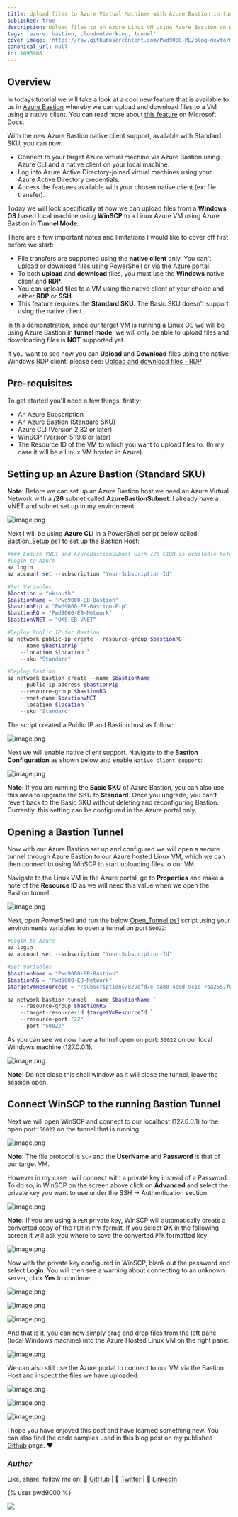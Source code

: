 ```yaml
---
title: Upload files to Azure Virtual Machines with Azure Bastion in tunnel mode
published: true
description: Upload files to an Azure Linux VM using Azure Bastion on Windows using the SSH native Client
tags: 'azure, bastion, cloudnetworking, tunnel'
cover_image: 'https://raw.githubusercontent.com/Pwd9000-ML/blog-devto/main/posts/2022-Azure-Bastion-File-Transfers/assets/main1.png'
canonical_url: null
id: 1093908
---
```


## Overview

In todays tutorial we will take a look at a cool new feature that is available to us in [Azure Bastion](https://docs.microsoft.com/en-us/azure/bastion/bastion-overview) whereby we can upload and download files to a VM using a native client. You can read more about [this feature](https://docs.microsoft.com/en-us/azure/bastion/vm-upload-download-native) on Microsoft Docs.

With the new Azure Bastion native client support, available with Standard SKU, you can now:  

* Connect to your target Azure virtual machine via Azure Bastion using Azure CLI and a native client on your local machine.
* Log into Azure Active Directory-joined virtual machines using your Azure Active Directory credentials.
* Access the features available with your chosen native client (ex: file transfer).

Today we will look specifically at how we can upload files from a **Windows OS** based local machine using **WinSCP** to a Linux Azure VM using Azure Bastion in **Tunnel Mode**.

There are a few important notes and limitations I would like to cover off first before we start:

* File transfers are supported using the **native client** only. You can't upload or download files using PowerShell or via the Azure portal.
* To both **upload** and **download** files, you must use the **Windows** native client and **RDP**.
* You can upload files to a VM using the native client of your choice and either **RDP** or **SSH**.
* This feature requires the **Standard SKU**. The Basic SKU doesn't support using the native client.

In this demonstration, since our target VM is running a Linux OS we will be using Azure Bastion in **tunnel mode**, we will only be able to upload files and downloading files is **NOT** supported yet.

If you want to see how you can **Upload** and **Download** files using the native Windows RDP client, please see: [Upload and download files - RDP](https://docs.microsoft.com/en-us/azure/bastion/vm-upload-download-native#rdp)

## Pre-requisites

To get started you'll need a few things, firstly:

* An Azure Subscription
* An Azure Bastion (Standard SKU)
* Azure CLI (Version 2.32 or later)
* WinSCP (Version 5.19.6 or later)
* The Resource ID of the VM to which you want to upload files to. (In my case it will be a Linux VM hosted in Azure).

## Setting up an Azure Bastion (Standard SKU)

**Note:** Before we can set up an Azure Bastion host we need an Azure Virtual Network with a **/26** subnet called **AzureBastionSubnet**. I already have a VNET and subnet set up in my environment:

![image.png](https://raw.githubusercontent.com/Pwd9000-ML/blog-devto/main/posts/2022-Azure-Bastion-File-Transfers/assets/vnet.png)

Next I will be using **Azure CLI** in a PowerShell script below called: [Bastion_Setup.ps1](https://github.com/Pwd9000-ML/blog-devto/tree/main/posts/2022-Azure-Bastion-File-Transfers/code/Bastion_Setup.ps1) to set up the Bastion Host:

```powershell
#### Ensure VNET and AzureBastionSubnet with /26 CIDR is available before creation of Bastion Host ####
#Login to Azure
az login
az account set --subscription "Your-Subscription-Id"

#Set Variables
$location = "uksouth"
$bastionName = "Pwd9000-EB-Bastion"
$bastionPip = "Pwd9000-EB-Bastion-Pip"
$bastionRG = "Pwd9000-EB-Network"
$bastionVNET = "UKS-EB-VNET"

#Deploy Public IP for Bastion
az network public-ip create --resource-group $bastionRG `
    --name $bastionPip `
    --location $location `
    --sku "Standard"

#Deploy Bastion
az network bastion create --name $bastionName `
    --public-ip-address $bastionPip `
    --resource-group $bastionRG `
    --vnet-name $bastionVNET `
    --location $location `
    --sku "Standard"
```

The script created a Public IP and Bastion host as follow:

![image.png](https://raw.githubusercontent.com/Pwd9000-ML/blog-devto/main/posts/2022-Azure-Bastion-File-Transfers/assets/resources.png)

Next we will enable native client support. Navigate to the **Bastion Configuration** as shown below and enable `Native client support`:

![image.png](https://raw.githubusercontent.com/Pwd9000-ML/blog-devto/main/posts/2022-Azure-Bastion-File-Transfers/assets/config.png)

**Note:** If you are running the **Basic SKU** of Azure Bastion, you can also use this area to upgrade the SKU to **Standard**. Once you upgrade, you can't revert back to the Basic SKU without deleting and reconfiguring Bastion. Currently, this setting can be configured in the Azure portal only.

## Opening a Bastion Tunnel

Now with our Azure Bastion set up and configured we will open a secure tunnel through Azure Bastion to our Azure hosted Linux VM, which we can then connect to using WinSCP to start uploading files to our VM.

Navigate to the Linux VM in the Azure portal, go to **Properties** and make a note of the **Resource ID** as we will need this value when we open the Bastion tunnel.

![image.png](https://raw.githubusercontent.com/Pwd9000-ML/blog-devto/main/posts/2022-Azure-Bastion-File-Transfers/assets/rid.png)

Next, open PowerShell and run the below [Open_Tunnel.ps1](https://github.com/Pwd9000-ML/blog-devto/tree/main/posts/2022-Azure-Bastion-File-Transfers/code/Open_Tunnel.ps1) script using your environments variables to open a tunnel on port `50022`:

```powershell
#Login to Azure
az login
az account set --subscription "Your-Subscription-Id"

#Set Variables
$bastionName = "Pwd9000-EB-Bastion"
$bastionRG = "Pwd9000-EB-Network"
$targetVmResourceId = "/subscriptions/829efd7e-aa80-4c0d-9c1c-7aa2557f8e07/resourceGroups/Linux-Vms/providers/Microsoft.Compute/virtualMachines/mylinuxvm9000"

az network bastion tunnel --name $bastionName `
    --resource-group $bastionRG `
    --target-resource-id $targetVmResourceId `
    --resource-port "22" `
    --port "50022"
```

As you can see we now have a tunnel open on port: `50022` on our local Windows machine (127.0.0.1).

![image.png](https://raw.githubusercontent.com/Pwd9000-ML/blog-devto/main/posts/2022-Azure-Bastion-File-Transfers/assets/tunnel.png)

**Note:** Do not close this shell window as it will close the tunnel, leave the session open.

## Connect WinSCP to the running Bastion Tunnel

Next we will open WinSCP and connect to our localhost (127.0.0.1) to the open port: `50022` on the tunnel that is running:

![image.png](https://raw.githubusercontent.com/Pwd9000-ML/blog-devto/main/posts/2022-Azure-Bastion-File-Transfers/assets/winscp1.png)

**Note:** The file protocol is `SCP` and the **UserName** and **Password** is that of our target VM.

However in my case I will connect with a private key instead of a Password. To do so, in WinSCP on the screen above click on **Advanced** and select the private key you want to use under the SSH -> Authentication section.

![image.png](https://raw.githubusercontent.com/Pwd9000-ML/blog-devto/main/posts/2022-Azure-Bastion-File-Transfers/assets/winscp3.png)

**Note:** If you are using a `PEM` private key, WinSCP will automatically create a converted copy of the `PEM` in `PPK` format. If you select **OK** in the following screen it will ask you where to save the converted `PPK` formatted key:

![image.png](https://raw.githubusercontent.com/Pwd9000-ML/blog-devto/main/posts/2022-Azure-Bastion-File-Transfers/assets/winscp2.png)

Now with the private key configured in WinSCP, blank out the password and select **Login**. You will then see a warning about connecting to an unknown server, click **Yes** to continue:

![image.png](https://raw.githubusercontent.com/Pwd9000-ML/blog-devto/main/posts/2022-Azure-Bastion-File-Transfers/assets/winscp6.png)

![image.png](https://raw.githubusercontent.com/Pwd9000-ML/blog-devto/main/posts/2022-Azure-Bastion-File-Transfers/assets/winscp4.png)

![image.png](https://raw.githubusercontent.com/Pwd9000-ML/blog-devto/main/posts/2022-Azure-Bastion-File-Transfers/assets/winscp5.png)

And that is it, you can now simply drag and drop files from the left pane (local Windows machine) into the Azure Hosted Linux VM on the right pane:

![image.png](https://raw.githubusercontent.com/Pwd9000-ML/blog-devto/main/posts/2022-Azure-Bastion-File-Transfers/assets/winscp7.png)

We can also still use the Azure portal to connect to our VM via the Bastion Host and inspect the files we have uploaded:

![image.png](https://raw.githubusercontent.com/Pwd9000-ML/blog-devto/main/posts/2022-Azure-Bastion-File-Transfers/assets/port1.png)

![image.png](https://raw.githubusercontent.com/Pwd9000-ML/blog-devto/main/posts/2022-Azure-Bastion-File-Transfers/assets/port2.png)

![image.png](https://raw.githubusercontent.com/Pwd9000-ML/blog-devto/main/posts/2022-Azure-Bastion-File-Transfers/assets/port3.png)

I hope you have enjoyed this post and have learned something new. You can also find the code samples used in this blog post on my published [Github](https://github.com/Pwd9000-ML/blog-devto/tree/main/posts/2022-Azure-Bastion-File-Transfers/code) page. :heart:

### _Author_

Like, share, follow me on: :octopus: [GitHub](https://github.com/Pwd9000-ML) | :penguin: [Twitter](https://twitter.com/pwd9000) | :space_invader: [LinkedIn](https://www.linkedin.com/in/marcel-l-61b0a96b/)

{% user pwd9000 %}

<a href="https://www.buymeacoffee.com/pwd9000"><img src="https://img.buymeacoffee.com/button-api/?text=Buy me a coffee&emoji=&slug=pwd9000&button_colour=FFDD00&font_colour=000000&font_family=Cookie&outline_colour=000000&coffee_colour=ffffff"></a>
